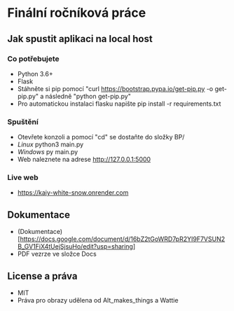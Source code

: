 # Finální ročníková práce

## Jak spustit aplikaci na local host
### Co potřebujete
- Python 3.6+
- Flask 
- Stáhněte si pip pomocí "curl https://bootstrap.pypa.io/get-pip.py -o get-pip.py" a následně "python get-pip.py"
- Pro automatickou instalaci flasku napište pip install -r requirements.txt

### Spuštění
- Otevřete konzoli a pomocí "cd" se dostaňte do složky BP/
- *Linux* python3 main.py
- *Windows* py main.py
- Web naleznete na adrese http://127.0.0.1:5000

### Live web
- https://kaiy-white-snow.onrender.com

## Dokumentace 
- (Dokumentace)[https://docs.google.com/document/d/16bZ2tGoWRD7pR2YI9F7VSUN2B_GV1FiX4tUejSjsuHo/edit?usp=sharing]
- PDF vezrze ve složce Docs

## License a práva
- MIT
- Práva pro obrazy udělena od Alt_makes_things a Wattie 